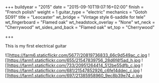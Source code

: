 +++
buildyear = "2015"
date = "2015-09-10T19:07:16+02:00"
finish = "French polish"
weight = 1
guitar_type = "electric"
mechanics = "Gotoh SD91"
title = "Leocaster"
wt_bridge = "Vintage style 6-saddle for tele"
wt_fingerboard = "Flamed oak"
wt_headstock_overlay = "None"
wt_neck = "Cherrywood"
wt_sides_and_back = "Flamed oak"
wt_top = "Cherrywood"

+++

This is my first electrical guitar

![]https://farm6.staticflickr.com/5677/20819736833_66c9d549ac_c.jpg
![]https://farm1.staticflickr.com/655/21547839756_28d6f4f5ad_h.jpg
![]https://farm1.staticflickr.com/733/20951264414_512be55dfb_c.jpg
![]https://farm1.staticflickr.com/681/21547852926_c6fe14ddec_c.jpg
![]https://farm1.staticflickr.com/697/21385958960_9ec8b39e74_c.jpg

